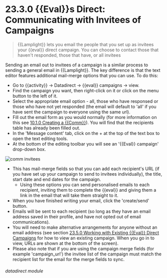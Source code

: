 # 23.3.0 {{Eval}}s Direct: Communicating with Invitees of Campaigns

> {{Lamplight}} lets you email the people that you set up as invitees your {{eval}} direct campaign. You can choose to contact those that haven't responded, those that have, or all invitees 

Sending an email out to invitees of a campaign is a similar process to sending a general email in {{Lamplight}}. The key difference is that the text editor features additional mail-merge options that you can use. To do this:

- Go to {{activity}} -> Datadirect -> {{eval}} campaigns -> view.
- Find the campaign you want, then right-click on it or click on the menu button to the left of it. 
- Select the appropriate email option - all, those who have responsed or those who have not yet responded (the email will default to 'all' if you have sent the campaign to everyone using the same url). 
- Fill out the email form as you would normally (for more information on this see [10.1.0 Creating a {{Comm}}](/help/index/p/10.1.0)). You will find that the recipients table has already been filled out.
- In the 'Message content' tab, click on the + at the top of the text box to open the text editing tools. 
- At the bottom of the editing toolbar you will see an '{{Eval}} campaign' drop-down box.

![comm invitees](210a.png)

- This has mail-merge fields so that you can add each recipient's URL (if you have set up your campaign to send to invitees individually), the title, start date and end dates for the campaign. 
   - Using these options you can send personalised emails to each recipient, inviting them to complete the {{eval}} and giving them a link in the email that will take them straight to it.
- When you have finished writing your email, click the 'create/send' button. 
- Emails will be sent to each recipient (so long as they have an email address saved in their profile, and have not opted out of email communications). 
- You will need to make alternative arrangements for anyone without an email address (see section [23.5.0  Working with Existing {{Eval}} Direct Campaigns](/help/index/p/23.5.0) for how to view an existing campaign. When you go in to view, URLs are shown at the bottom of the screen).
- Please also note that if you are using the campaign merge fields (for example 'campaign_url') the invitee list of the campaign must match the recipient list for the email for the merge fields to sync. 


###### datadirect module

